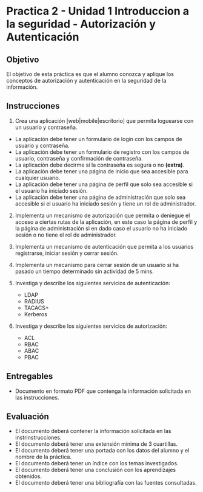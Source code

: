 # Practica 2 - Unidad 1 Introduccion a la seguridad - Autorización y Autenticación

## Objetivo

El objetivo de esta práctica es que el alumno conozca y aplique los conceptos de autorización y autenticación en la seguridad de la información.

## Instrucciones

1. Crea una aplicación [web|mobile|escritorio] que permita loguearse con un usuario y contraseña.

- La aplicación debe tener un formulario de login con los campos de usuario y contraseña.
- La aplicación debe tener un formulario de registro con los campos de usuario, contraseña y confirmación de contraseña.
- La aplicación debe decirme si la contraseña es segura o no **(extra)**.
- La aplicación debe tener una página de inicio que sea accesible para cualquier usuario.
- La aplicación debe tener una página de perfil que solo sea accesible si el usuario ha iniciado sesión.
- La aplicación debe tener una página de administración que solo sea accesible si el usuario ha iniciado sesión y tiene un rol de administrador.

2. Implementa un mecanismo de autorización que permita o deniegue el acceso a ciertas rutas de la aplicación, en este caso la página de perfil y la página de administración si en dado caso el usuario no ha iniciado sesión o no tiene el rol de administrador.

3. Implementa un mecanismo de autenticación que permita a los usuarios registrarse, iniciar sesión y cerrar sesión.

4. Implementa un mecanismo para cerrar sesión de un usuario si ha pasado un tiempo determinado sin actividad de 5 mins.

6. Investiga y describe los siguientes servicios de autenticación:
    - LDAP
    - RADIUS
    - TACACS+
    - Kerberos

7. Investiga y describe los siguientes servicios de autorización:
    - ACL
    - RBAC
    - ABAC
    - PBAC

## Entregables

- Documento en formato PDF que contenga la información solicitada en las instrucciones.

## Evaluación

- El documento deberá contener la información solicitada en las instrinstrucciones.
- El documento deberá tener una extensión mínima de 3 cuartillas.
- El documento deberá tener una portada con los datos del alumno y el nombre de la práctica.
- El documento deberá tener un índice con los temas investigados.
- El documento deberá tener una conclusión con los aprendizajes obtenidos.
- El documento deberá tener una bibliografía con las fuentes consultadas.
